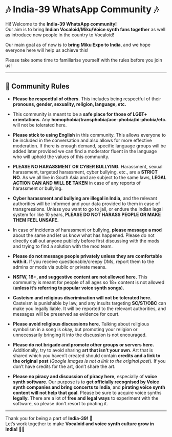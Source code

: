# 🎶 India-39 WhatsApp Community 🎶  

Hi! Welcome to the **India-39 WhatsApp community!**  
Our aim is to bring **Indian Vocaloid/Miku/Voice synth fans together** as well as introduce new people in the country to Vocaloid!  

Our main goal as of now is to **bring Miku Expo to India**, and we hope everyone here will help us achieve this!  

Please take some time to familiarise yourself with the rules before you join us!  

---

## 📜 Community Rules  

- **Please be respectful of others.** This includes being respectful of their **pronouns, gender, sexuality, religion, language, etc.**  

- This community is meant to be a **safe place for those of LGBT+ orientations**. Any **homophobia/transphobia/ace-phobia/bi-phobia/etc.** will not be tolerated here.  

- **Please stick to using English** in this community. This allows everyone to be included in the conversation and also allows for more effective moderation. If there is enough demand, specific language groups will be added later provided we can find a moderator fluent in the language who will uphold the values of this community.  

- **PLEASE NO HARASSMENT OR CYBER BULLYING.** Harassment, sexual harassment, targeted harassment, cyber bullying, etc., are a **STRICT NO**. As we all live in South Asia and are subject to the same laws, **LEGAL ACTION CAN AND WILL BE TAKEN** in case of any reports of harassment or bullying.  

- **Cyber harassment and bullying are illegal in India,** and the relevant authorities will be informed and your data provided to them in case of transgressions. Unless you want to go to jail, or endure the Indian legal system for like 10 years, **PLEASE DO NOT HARASS PEOPLE OR MAKE THEM FEEL UNSAFE.**  

- In case of incidents of harassment or bullying, **please message a mod** about the same and let us know what has happened. Please do not directly call out anyone publicly before first discussing with the mods and trying to find a solution with the mod team.  

- **Please do not message people privately unless they are comfortable with it.** If you receive questionable/creepy DMs, report them to the admins or mods via public or private means.  

- **NSFW, 18+, and suggestive content are not allowed here.** This community is meant for people of all ages so 18+ content is not allowed (**unless it’s referring to popular voice synth songs**).  

- **Casteism and religious discrimination will not be tolerated here.** Casteism is punishable by law, and any insults targeting **SC/ST/OBC** can make you legally liable. It will be reported to the relevant authorities, and messages will be preserved as evidence for court.  

- **Please avoid religious discussions here.** Talking about religious symbolism in a song is okay, but promoting your religion or unnecessarily bringing it into the discussion is not encouraged.  

- **Please do not brigade and promote other groups or servers here.** Additionally, try to avoid sharing **art that isn’t your own**. Art that is shared which you haven’t created should contain **credits and a link to the original post** (*Google Images is not a link to the original post*). If you don’t have credits for the art, don’t share the art.  

- **Please no piracy and discussion of piracy here,** especially of **voice synth software**. Our purpose is to **get officially recognised by Voice synth companies and bring concerts to India**, and **pirating voice synth content will not help that goal**. Please be sure to acquire voice synths **legally**. There are a lot of **free and legal ways** to experiment with the software, so please don't resort to pirating it.  

---

Thank you for being a part of **India-39!** 💙  
Let’s work together to make **Vocaloid and voice synth culture grow in India!** 🎤✨  
